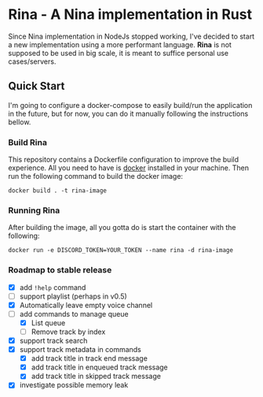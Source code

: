 # Rina - A Nina implementation in Rust

Since Nina implementation in NodeJs stopped working, I've decided to start a new implementation using a more performant language. **Rina** is not supposed to be used in big scale, it is meant to suffice personal use cases/servers.

## Quick Start

I'm going to configure a docker-compose to easily build/run the application in the future, but for now, you can do it manually following the instructions bellow.

### Build Rina

This repository contains a Dockerfile configuration to improve the build experience. All you need to have is [docker](https://www.docker.com/) installed in your machine. Then run the following command to build the docker image:

```console
docker build . -t rina-image
```

### Running Rina

After building the image, all you gotta do is start the container with the following:

```console
docker run -e DISCORD_TOKEN=YOUR_TOKEN --name rina -d rina-image
```

### Roadmap to stable release

- [x] add `!help` command
- [ ] support playlist (perhaps in v0.5)
- [x] Automatically leave empty voice channel
- [ ] add commands to manage queue
  - [x] List queue
  - [ ] Remove track by index
- [x] support track search
- [x] support track metadata in commands
  - [x] add track title in track end message
  - [x] add track title in enqueued track message 
  - [x] add track title in skipped track message
- [x] investigate possible memory leak
